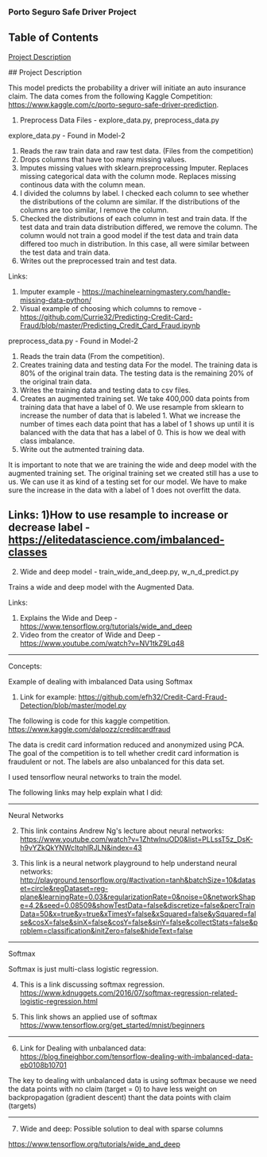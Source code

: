 ### Porto Seguro Safe Driver Project

## Table of Contents

[Project Description](#descrip)  

 

<a name="descrip"/>
## Project Description

This model predicts the probability a driver will initiate an auto insurance claim.  The data comes from the following Kaggle Competition: https://www.kaggle.com/c/porto-seguro-safe-driver-prediction. 


1) Preprocess Data
Files - explore_data.py, preprocess_data.py

explore_data.py - Found in Model-2
  1) Reads the raw train data and raw test data.  (Files from the competition)
  2) Drops columns that have too many missing values.  
  3) Imputes missing values with sklearn.preprocessing Imputer.  Replaces missing categorical data with the column mode.  Replaces missing continous data with the column mean.
  4) I divided the columns by label.  I checked each column to see whether the distributions of the column are similar.  If the distributions of the columns are too similar, I remove the column.
  5) Checked the distributions of each column in test and train data.  If the test data and train data distribution differed, we remove the column.  The column would not train a good model if the test data and train data differed too much in distribution.  In this case, all were similar between the test data and train data.
  6) Writes out the preprocessed train and test data.
  
Links:
  1) Imputer example - https://machinelearningmastery.com/handle-missing-data-python/
  2) Visual example of choosing which columns to remove - https://github.com/Currie32/Predicting-Credit-Card-Fraud/blob/master/Predicting_Credit_Card_Fraud.ipynb
  

preprocess_data.py - Found in Model-2
  1) Reads the train data (From the competition). 
  2) Creates training data and testing data For the model.  The training data is 80% of the original train data.  The testing data is the remaining 20% of the original train data.
  3) Writes the training data and testing data to csv files.
  4) Creates an augmented training set.  We take 400,000 data points from training data that have a label of 0.  We use resample from sklearn to increase the number of data that is labeled 1.  What we increase the number of times each data point that has a label of 1 shows up until it is balanced with the data that has a label of 0.  This is how we deal with class imbalance.
  5) Write out the autmented training data.

It is important to note that we are training the wide and deep model with the augmented training set.  The original training set we created still has a use to us.  We can use it as kind of a testing set for our model.  We have to make sure the increase in the data with a label of 1 does not overfitt the data.  

Links:
  1)How to use resample to increase or decrease label - https://elitedatascience.com/imbalanced-classes
------------------------------------------------------------------------------------------------------------------------------------
2) Wide and deep model - train_wide_and_deep.py, w_n_d_predict.py

Trains a wide and deep model with the Augmented Data.  

Links:
1) Explains the Wide and Deep - https://www.tensorflow.org/tutorials/wide_and_deep
2) Video from the creator of Wide and Deep - https://www.youtube.com/watch?v=NV1tkZ9Lq48

-------------------------------------------------------------------------------------------------------------------------------------
Concepts:

Example of dealing with imbalanced Data using Softmax

1) Link for example: https://github.com/efh32/Credit-Card-Fraud-Detection/blob/master/model.py 

The following is code for this kaggle competition.
https://www.kaggle.com/dalpozz/creditcardfraud

The data is credit card information reduced and anonymized using PCA.  The goal of the competition is to tell whether credit card information is fraudulent or not.  The labels are also unbalanced for this data set.  

I used tensorflow neural networks to train the model.  

The following links may help explain what I did:

---------------------------------------------------------------------------------------------------------------------------------
Neural Networks

2) This link contains Andrew Ng's lecture about neural networks:
https://www.youtube.com/watch?v=1ZhtwInuOD0&list=PLLssT5z_DsK-h9vYZkQkYNWcItqhlRJLN&index=43

3) This link is a neural network playground to help understand neural networks:
http://playground.tensorflow.org/#activation=tanh&batchSize=10&dataset=circle&regDataset=reg-plane&learningRate=0.03&regularizationRate=0&noise=0&networkShape=4,2&seed=0.08509&showTestData=false&discretize=false&percTrainData=50&x=true&y=true&xTimesY=false&xSquared=false&ySquared=false&cosX=false&sinX=false&cosY=false&sinY=false&collectStats=false&problem=classification&initZero=false&hideText=false

----------------------------------------------------------------------------------------------------------------------------------
Softmax 

Softmax is just multi-class logistic regression.

4) This is a link discussing softmax regression.
https://www.kdnuggets.com/2016/07/softmax-regression-related-logistic-regression.html

5) This link shows an applied use of softmax
https://www.tensorflow.org/get_started/mnist/beginners

----------------------------------------------------------------------------------------------------------------------------------
6) Link for Dealing with unbalanced data: 
https://blog.fineighbor.com/tensorflow-dealing-with-imbalanced-data-eb0108b10701

The key to dealing with unbalanced data is using softmax because we need the data points with no claim (target = 0) to have less weight on backpropagation (gradient descent) thant the data points with claim (targets)

------------------------------------------------------------------------------------------------
7) Wide and deep:
Possible solution to deal with sparse columns

https://www.tensorflow.org/tutorials/wide_and_deep
